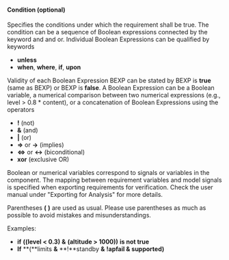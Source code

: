 #### Condition (optional)

Specifies the conditions under which the requirement shall be true. The condition can be a sequence of Boolean expressions connected by the keyword and and or. Individual Boolean Expressions can be qualified by keywords

* **unless**
* **when**, **where**, **if**, **upon**

Validity of each Boolean Expression BEXP can be stated by BEXP is **true** (same as BEXP) or BEXP is **false**.
A Boolean Expression can be a Boolean variable, a numerical comparison between two numerical expressions (e.g., level > 0.8 * content), or a concatenation of Boolean Expressions using the operators

* **!** (not)
* **&** (and)
* **|** (or)
* **=>** or **->** (implies)
* **<=>** or **<->** (biconditional)
* **xor** (exclusive OR)

Boolean or numerical variables correspond to signals or variables in the
component.
The mapping between requirement variables and model signals is specified when exporting requirements for verification. Check the user manual under "Exporting for Analysis" for more details.

Parentheses **(** **)** are used as usual. Please use parentheses as much as
possible to avoid mistakes and misunderstandings.

Examples:

* **if** **((**level < 0.3**)** **&** **(**altitude > 1000**))** **is not true**
* **If** **(**limits **&** **!**standby **&** **!**apfail **&** supported**)**
